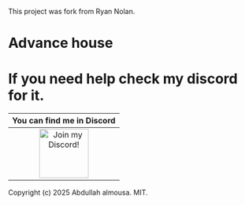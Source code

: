 This project was fork from Ryan Nolan.

# Advance house

# If you need help check my discord for it.

|You can find me in Discord|
|:------------:|
|<a href="https://discord.gg/hehEKJ5C"><img src="https://discordapp.com/assets/2c21aeda16de354ba5334551a883b481.png" alt="Join my Discord!"  width="100" height="100"></a>|

Copyright (c) 2025 Abdullah almousa. MIT.
